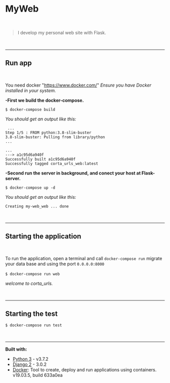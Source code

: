 # MyWeb
&nbsp;

>I develop my personal web site with Flask.

&nbsp;

---

## Run app 
&nbsp;

You need docker "https://www.docker.com/"
*Ensure you have Docker installed in your system.*

**-First we build the docker-compose.**


`$ docker-compose build`  

*You should get an output like this:*

```
 ...
Step 1/5 : FROM python:3.8-slim-buster
3.8-slim-buster: Pulling from library/python
...

...
---> a1c95d6a940f
Successfully built a1c95d6a940f
Successfully tagged corta_urls_web:latest

```


**-Second run the server in background, and conect your host at Flask-server.**


`$ docker-compose up -d`


*You should get an output like this:*

`Creating my-web_web ... done`

&nbsp;

---

## Starting the application

&nbsp;

To run the application, open a terminal and call `docker-compose run` migrate your data base and using the port `0.0.0.0:8000`


`$ docker-compose run web`
&nbsp;

*welcome to corta_urls.*

&nbsp;

---

## Starting the test

`$ docker-compose run test`

&nbsp;

---

**Built with:**
* [Python 3](https://www.python.org/download/releases/3.0/ "Python 3") - v3.7.2
* [Django 2](https://docs.djangoproject.com/en/3.0/ "Django 2") - 3.0.2
* [Docker](https://www.docker.com/ "Docker"): Tool to create, deploy and run applications using containers. v19.03.5, build 633a0ea
